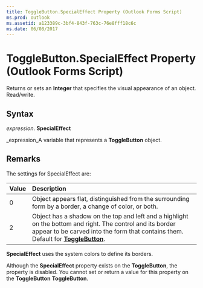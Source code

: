 ```yaml
---
title: ToggleButton.SpecialEffect Property (Outlook Forms Script)
ms.prod: outlook
ms.assetid: a123389c-3bf4-843f-763c-76e8fff18c6c
ms.date: 06/08/2017
---
```



# ToggleButton.SpecialEffect Property (Outlook Forms Script)

Returns or sets an  **Integer** that specifies the visual appearance of an object. Read/write.


## Syntax

 _expression_. **SpecialEffect**

 _expression_A variable that represents a  **ToggleButton** object.


## Remarks

The settings for SpecialEffect are:



|**Value**|**Description**|
|:-----|:-----|
|0|Object appears flat, distinguished from the surrounding form by a border, a change of color, or both.|
|2|Object has a shadow on the top and left and a highlight on the bottom and right. The control and its border appear to be carved into the form that contains them. Default for  **[ToggleButton](togglebutton-object-outlook-forms-script.md)**.|
 **SpecialEffect** uses the system colors to define its borders.

Although the  **SpecialEffect** property exists on the **ToggleButton**, the property is disabled. You cannot set or return a value for this property on the  **ToggleButton** **ToggleButton**.



